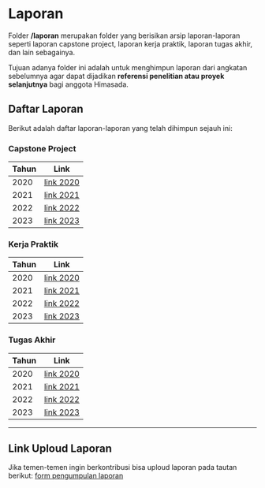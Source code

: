 # Laporan
Folder **/laporan** merupakan folder yang berisikan arsip laporan-laporan seperti laporan capstone project, laporan kerja praktik, laporan tugas akhir, dan lain sebagainya.

Tujuan adanya folder ini adalah untuk menghimpun laporan dari angkatan sebelumnya agar dapat dijadikan **referensi penelitian atau proyek selanjutnya** bagi anggota Himasada.

## Daftar Laporan

Berikut adalah daftar laporan-laporan yang telah dihimpun sejauh ini:

### Capstone Project
| Tahun | Link |
|-------|------|
| 2020 | [link 2020](https://drive.google.com/drive/folders/1Tnb5lUF60PPdaShrrDFOiJmMPWQYws2p?usp=sharing) |
| 2021 | [link 2021](https://drive.google.com/drive/folders/17eVyRf8EyaThHtX8BgC8nyXza9HOus2E?usp=sharing) |
| 2022 | [link 2022](https://drive.google.com/drive/folders/1oU0nO41RtRd6Em5LYJX8GfmL2TWZyfP4?usp=sharing) |
| 2023 | [link 2023]() |

### Kerja Praktik
| Tahun | Link |
|-------|------|
| 2020 | [link 2020](https://drive.google.com/drive/folders/1CD2sAkML42ZMf_1morzYjgA2dI1hDrVk?usp=sharing) |
| 2021 | [link 2021](https://drive.google.com/drive/folders/1JH1kfkA3gLl8cPhWZeOz4ltKdvB8tGUW?usp=sharing) |
| 2022 | [link 2022](https://drive.google.com/drive/folders/14ghrwlr4CpD86j6xg-16GY3h8OFtXDEI?usp=sharing) |
| 2023 | [link 2023]() |

### Tugas Akhir
| Tahun | Link |
|-------|------|
| 2020 | [link 2020](https://drive.google.com/drive/folders/1qrEDCmvE1CqwZ5lOhPN3wpZx3B5TZMly?usp=sharing) |
| 2021 | [link 2021](https://drive.google.com/drive/folders/149YV0zsS5y3deDVZ1XByQeg6OvnufC98?usp=sharing) |
| 2022 | [link 2022]() |
| 2023 | [link 2023]() |

---
## Link Uploud Laporan
Jika temen-temen ingin berkontribusi bisa uploud laporan pada tautan berikut: [form pengumpulan laporan](https://forms.gle/oUgDRkWVWRrKeDgX7)
